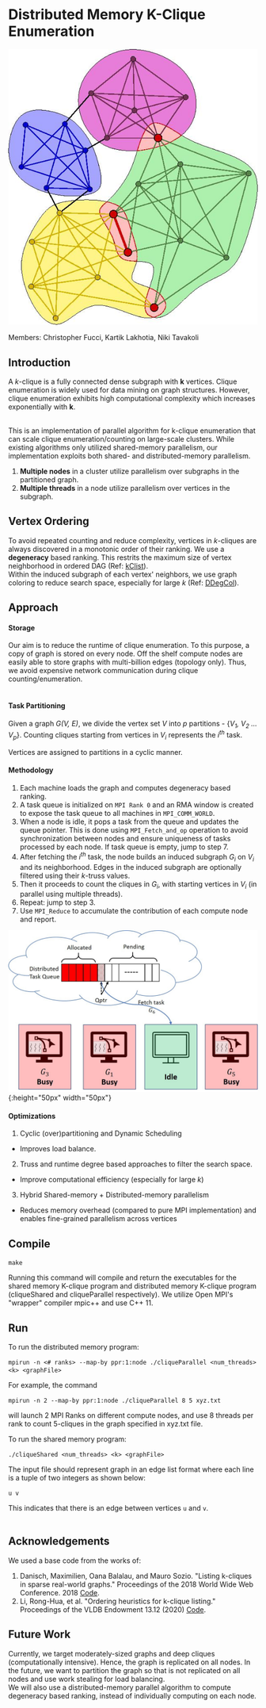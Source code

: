# Distributed Memory K-Clique Enumeration

![Cliques in a toy graph](graph.png)

Members: Christopher Fucci, Kartik Lakhotia, Niki Tavakoli

## Introduction
A *k*-clique is a fully connected dense subgraph with **k** vertices. 
Clique enumeration is widely used for data mining on graph structures. 
However, clique enumeration exhibits high computational complexity which increases exponentially with **k**.<br /><br />

This is an implementation of parallel algorithm for k-clique enumeration that can scale clique enumeration/counting on large-scale clusters.
While existing algorithms only utilized shared-memory parallelism, our implementation exploits both shared- and distributed-memory parallelism. 

1. **Multiple nodes** in a cluster utilize parallelism over subgraphs in the partitioned graph.
2. **Multiple threads** in a node utilize parallelism over vertices in the subgraph.

## Vertex Ordering
To avoid repeated counting and reduce complexity, vertices in *k*-cliques are always discovered in a monotonic order of their ranking. We use a **degeneracy** based ranking.
This restrits the maximum size of vertex neighborhood in ordered DAG (Ref: [kClist](https://github.com/maxdan94/kClist)). <br />
Within the induced subgraph of each vertex' neighbors, we use graph coloring to reduce search space, especially for large *k* (Ref: [DDegCol](https://github.com/gawssin/kcliquelisting/tree/master/ddegcol)). 


## Approach
#### Storage
Our aim is to reduce the runtime of clique enumeration. 
To this purpose, a copy of graph is stored on every node.
Off the shelf compute nodes are easily able to store graphs with multi-billion edges (topology only).
Thus, we avoid expensive network communication during clique counting/enumeration.<br /><br />

#### Task Partitioning 
Given a graph *G(V, E)*, we divide the vertex set *V* into *p* partitions - {*V<sub>1</sub>, V<sub>2</sub> ... V<sub>p</sub>*}.
Counting cliques starting from vertices in *V<sub>i</sub>* represents the *i<sup>th</sup>* task.<br />

Vertices are assigned to partitions in a cyclic manner.

#### Methodology
1. Each machine loads the graph and computes degeneracy based ranking.
2. A task queue is initialized on `MPI Rank 0` and an RMA window is created to expose the task queue to all machines in `MPI_COMM_WORLD`.
3. When a node is idle, it pops a task from the queue and updates the queue pointer. 
This is done using `MPI_Fetch_and_op` operation to avoid synchronization between nodes and ensure uniqueness of tasks processed by each node. 
If task queue is empty, jump to step 7. 
4. After fetching the *i<sup>th</sup>* task, the node builds an induced subgraph *G<sub>i</sub>* on *V<sub>i</sub>* and its neighborhood. 
Edges in the induced subgraph are optionally filtered using their *k*-truss values.
5. Then it proceeds to count the cliques in *G<sub>i</sub>*, with starting vertices in *V<sub>i</sub>* (in parallel using multiple threads).
6. Repeat: jump to step 3.
7. Use `MPI_Reduce` to accumulate the contribution of each compute node and report.  


![Dyanmic task (subgraph) scheduling through distributed task queue and MPI RMA functions](parallel_queue.jpg){:height="50px" width="50px"}


#### Optimizations
1. Cyclic (over)partitioning and Dynamic Scheduling  
- Improves load balance.
2. Truss and runtime degree based approaches to filter the search space.  
- Improve computational efficiency (especially for large *k*)
3. Hybrid Shared-memory + Distributed-memory parallelism  
- Reduces memory overhead (compared to pure MPI implementation) and enables fine-grained parallelism across vertices


## Compile
```
make
```

Running this command will compile and return the executables for the shared memory K-clique program and distributed memory K-clique program (cliqueShared and cliqueParallel respectively). We utilize Open MPI's "wrapper" compiler mpic++ and use C++ 11. 

## Run

To run the distributed memory program:
```
mpirun -n <# ranks> --map-by ppr:1:node ./cliqueParallel <num_threads> <k> <graphFile>
```

For example, the command
```
mpirun -n 2 --map-by ppr:1:node ./cliqueParallel 8 5 xyz.txt
```
will launch 2 MPI Ranks on different compute nodes, and use 8 threads per rank to count 5-cliques in the graph specified in xyz.txt file.

To run the shared memory program:
```
./cliqueShared <num_threads> <k> <graphFile>
```

The input file should represent graph in an edge list format where each line is a tuple of two integers as shown below:
```
u v
```
This indicates that there is an edge between vertices `u` and `v`.<br /><br />


## Acknowledgements
We used a base code from the works of:
 
1. Danisch, Maximilien, Oana Balalau, and Mauro Sozio. "Listing k-cliques in sparse real-world graphs." Proceedings of the 2018 World Wide Web Conference. 2018 [Code](https://github.com/maxdan94/kClist).
2. Li, Rong-Hua, et al. "Ordering heuristics for k-clique listing." Proceedings of the VLDB Endowment 13.12 (2020) [Code](https://github.com/gawssin/kcliquelisting/tree/master/ddegcol).


## Future Work
Currently, we target moderately-sized graphs and deep cliques (computationally intensive). Hence, the graph is replicated on all nodes. In the future, we want to partition the graph so that is not replicated on all nodes and use work stealing for load balancing.<br />
We will also use a distributed-memory parallel algorithm to compute degeneracy based ranking, instead of individually computing on each node.
